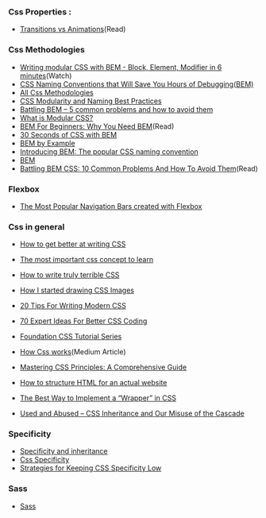 
### Css Properties :
- [Transitions vs Animations](https://cssanimation.rocks/transition-vs-animation/)(Read)


### Css Methodologies 
- [Writing modular CSS with BEM - Block, Element, Modifier in 6 minutes](https://www.youtube.com/watch?v=iyR6RXUZFQ8)(Watch)
- [CSS Naming Conventions that Will Save You Hours of Debugging(BEM)](https://medium.freecodecamp.org/css-naming-conventions-that-will-save-you-hours-of-debugging-35cea737d849)
- [All Css Methodologies](https://css-tricks.com/methods-organize-css/)
- [CSS Modularity and Naming Best Practices](https://zurb.createsend.com/campaigns/reports/viewCampaign.aspx?d=y&c=D1DB5D1EACAC32B4&ID=0D958ED040AB0E2F&temp=False&tx=0)
- [Battling BEM – 5 common problems and how to avoid them](https://medium.com/fed-or-dead/battling-bem-5-common-problems-and-how-to-avoid-them-5bbd23dee319)
- [What is Modular CSS?](https://spaceninja.com/2018/09/17/what-is-modular-css/)
- [BEM For Beginners: Why You Need BEM](https://www.smashingmagazine.com/2018/06/bem-for-beginners/)(Read)
- [30 Seconds of CSS with BEM](https://30-seconds.github.io/30-seconds-of-css/#toggle-switch)
- [BEM by Example](https://seesparkbox.com/foundry/bem_by_example)
- [Introducing BEM: The popular CSS naming convention](https://assortment.io/posts/introducing-bem-css-naming-convention)
- [BEM](http://getbem.com/)
- [Battling BEM CSS: 10 Common Problems And How To Avoid Them](https://www.smashingmagazine.com/2016/06/battling-bem-extended-edition-common-problems-and-how-to-avoid-them/)(Read)



### Flexbox
- [The Most Popular Navigation Bars created with Flexbox](https://medium.com/flexbox-and-grids/the-most-popular-navigation-bars-created-with-flexbox-6c0f59f55686)

### Css in general
- [How to get better at writing CSS](https://medium.freecodecamp.org/how-to-get-better-at-writing-css-a1732c32a72f)
- [The most important css concept to learn](https://medium.freecodecamp.org/the-most-important-css-concept-to-learn-8e929c944a19)
- [How to write truly terrible CSS](https://medium.freecodecamp.org/how-to-write-truly-terrible-css-214c26c6f729)
- [How I started drawing CSS Images](https://blog.prototypr.io/how-i-started-drawing-css-images-3fd878675c89)
- [20 Tips For Writing Modern CSS](https://tutorialzine.com/2016/08/20-protips-for-writing-modern-css)
- [70 Expert Ideas For Better CSS Coding](https://hackhands.com/70-Expert-Ideas-For-Better-CSS-Coding/)
- [Foundation CSS Tutorial Series ](https://www.youtube.com/results?search_query=Foundation+CSS+Tutorial+Series+)
- [How Css works](https://blog.logrocket.com/@benjamin.d.johnson)(Medium Article)
- [Mastering CSS Principles: A Comprehensive Guide](https://www.smashingmagazine.com/mastering-css-principles-comprehensive-reference-guide/)
- [How to structure HTML for an actual website](https://zellwk.com/blog/html-structure/)

- [The Best Way to Implement a “Wrapper” in CSS](https://css-tricks.com/best-way-implement-wrapper-css/)

- [Used and Abused – CSS Inheritance and Our Misuse of the Cascade](https://www.phase2technology.com/blog/used-and-abused-css-inheritance-and-our-misuse-cascade)


### Specificity
- [Specificity and inheritance](https://codeburst.io/2-key-css-tips-and-tricks-every-designer-should-master-84650113a416)
- [Css Specificity](https://www.smashingmagazine.com/2007/07/css-specificity-things-you-should-know/)
- [Strategies for Keeping CSS Specificity Low](https://css-tricks.com/strategies-keeping-css-specificity-low/)

### Sass
- [Sass](http://thesassway.com/)




